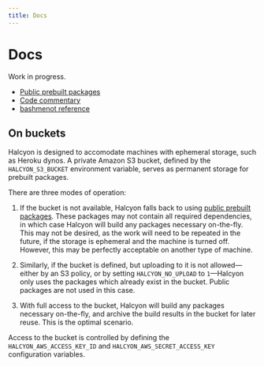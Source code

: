 ```yaml
---
title: Docs
---
```



Docs
====

Work in progress.

- [Public prebuilt packages](docs/public-prebuilt-packages/)
- [Code commentary](docs/code-commentary/)
- [bashmenot reference](docs/bashmenot-reference/)


On buckets
----------

Halcyon is designed to accomodate machines with ephemeral storage, such as Heroku dynos.  A private Amazon S3 bucket, defined by the `HALCYON_S3_BUCKET` environment variable, serves as permanent storage for prebuilt packages.

There are three modes of operation:

1.  If the bucket is not available, Halcyon falls back to using [public prebuilt packages](docs/public-prebuilt-packages/).  These packages may not contain all required dependencies, in which case Halcyon will build any packages necessary on-the-fly.  This may not be desired, as the work will need to be repeated in the future, if the storage is ephemeral and the machine is turned off.  However, this may be perfectly acceptable on another type of machine.

2.  Similarly, if the bucket is defined, but uploading to it is not allowed—either by an S3 policy, or by setting `HALCYON_NO_UPLOAD` to `1`—Halcyon only uses the packages which already exist in the bucket.  Public packages are not used in this case.

3.  With full access to the bucket, Halcyon will build any packages necessary on-the-fly, and archive the build results in the bucket for later reuse.  This is the optimal scenario.

Access to the bucket is controlled by defining the `HALCYON_AWS_ACCESS_KEY_ID` and `HALCYON_AWS_SECRET_ACCESS_KEY` configuration variables.

